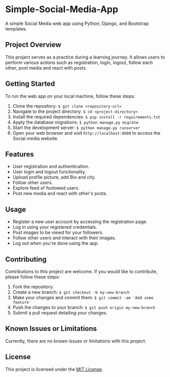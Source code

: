 # Simple-Social-Media-App
A simple Social Media web app using Python, Django, and Bootstrap templates.

## Project Overview

This project serves as a practice during a learning journey. It allows users to perform various actions such as registration, login, logout, follow each other, post media and react with posts.


## Getting Started

To run the web app on your local machine, follow these steps:

1. Clone the repository: `$ git clone <repository-url>`
2. Navigate to the project directory: `$ cd <project-directory>`
3. Install the required dependencies: `$ pip install -r requirements.txt`
4. Apply the database migrations: `$ python manage.py migrate`
5. Start the development server: `$ python manage.py runserver`
6. Open your web browser and visit `http://localhost:8000` to access the Social media website.

## Features

- User registration and authentication.
- User login and logout functionality.
- Upload profile picture, add Bio and city.
- Follow other users.
- Explore feed of foolowed users.
- Post new media and react with other's posts.

## Usage

- Register a new user account by accessing the registration page.
- Log in using your registered credentials.
- Post images to be viewd for your followers.
- Follow other users and interact with their images.
- Log out when you're done using the app.

## Contributing

Contributions to this project are welcome. If you would like to contribute, please follow these steps:

1. Fork the repository.
2. Create a new branch: `$ git checkout -b my-new-branch`
3. Make your changes and commit them: `$ git commit -am 'Add some feature'`
4. Push the changes to your branch: `$ git push origin my-new-branch`
5. Submit a pull request detailing your changes.

## Known Issues or Limitations

Currently, there are no known issues or limitations with this project.

## License

This project is licensed under the [MIT License](LICENSE).
